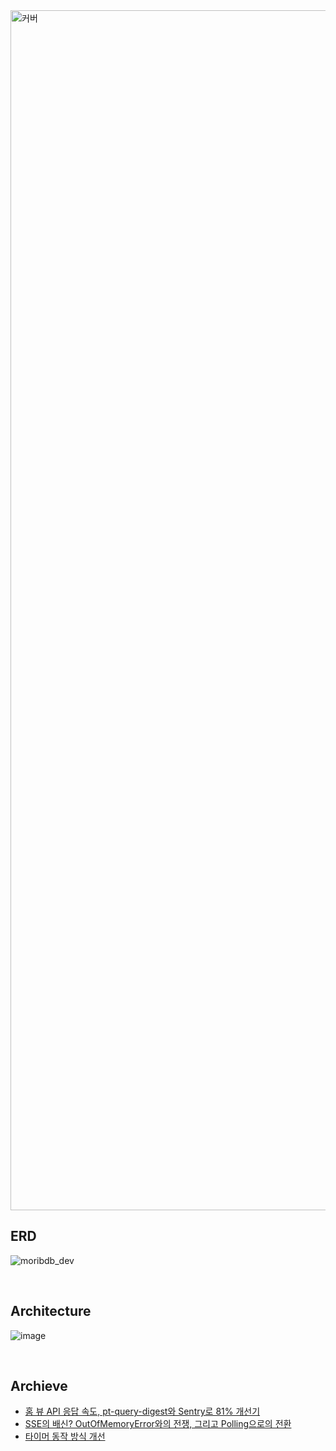 <img width="1920" alt="커버" src="https://github.com/user-attachments/assets/ec6d9420-5747-490d-9667-31ee18ab80b2" />

<br>

## ERD
![moribdb_dev](https://github.com/user-attachments/assets/8644af83-7d61-442c-b408-77c6c387d3f0)

<br>

## Architecture
![image](https://github.com/user-attachments/assets/a509052f-64ac-45a5-98e2-381b56748ffc)

<br>

## Archieve
- [홈 뷰 API 응답 속도, pt-query-digest와 Sentry로 81% 개선기](https://velog.io/@geniuus/%ED%99%88-%EB%B7%B0-API-%EC%9D%91%EB%8B%B5-%EC%86%8D%EB%8F%84-pt-query-digest%EC%99%80-Sentry%EB%A1%9C-81-%EA%B0%9C%EC%84%A0%EA%B8%B0)
- [SSE의 배신? OutOfMemoryError와의 전쟁, 그리고 Polling으로의 전환](https://velog.io/@geniuus/SSE%EC%9D%98-%EB%B0%B0%EC%8B%A0-OutOfMemoryError%EC%99%80%EC%9D%98-%EC%A0%84%EC%9F%81-%EA%B7%B8%EB%A6%AC%EA%B3%A0-Polling%EC%9C%BC%EB%A1%9C%EC%9D%98-%EC%A0%84%ED%99%98)
- [타이머 동작 방식 개선](https://github.com/morib-in/Morib-Server-v2/wiki/%ED%83%80%EC%9D%B4%EB%A8%B8-%EB%8F%99%EC%9E%91-%EB%B0%A9%EC%8B%9D-%EA%B0%9C%EC%84%A0)
